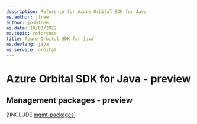```yaml
---
description: Reference for Azure Orbital SDK for Java
ms.author: jfree
author: joshfree
ms.data: 10/03/2022
ms.topic: reference
title: Azure Orbital SDK for Java
ms.devlang: java
ms.service: orbital
---
```

# Azure Orbital SDK for Java - preview

## Management packages - preview
[!INCLUDE [mgmt-packages](orbital-mgmt-index.md)]